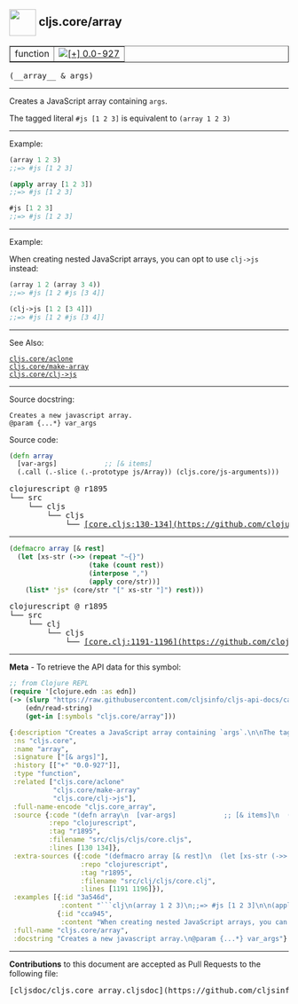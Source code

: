 ## <img width="48px" valign="middle" src="http://i.imgur.com/Hi20huC.png"> cljs.core/array

 <table border="1">
<tr>

<td>function</td>
<td><a href="https://github.com/cljsinfo/cljs-api-docs/tree/0.0-927"><img valign="middle" alt="[+] 0.0-927" src="https://img.shields.io/badge/+-0.0--927-lightgrey.svg"></a> </td>
</tr>
</table>

 <samp>
(__array__ & args)<br>
</samp>

---

Creates a JavaScript array containing `args`.

The tagged literal `#js [1 2 3]` is equivalent to `(array 1 2 3)`

---

Example:

```clj
(array 1 2 3)
;;=> #js [1 2 3]

(apply array [1 2 3])
;;=> #js [1 2 3]

#js [1 2 3]
;;=> #js [1 2 3]
```

---
Example:

When creating nested JavaScript arrays, you can opt to use `clj->js` instead:

```clj
(array 1 2 (array 3 4))
;;=> #js [1 2 #js [3 4]]

(clj->js [1 2 [3 4]])
;;=> #js [1 2 #js [3 4]]
```

---

See Also:

[`cljs.core/aclone`](cljs.core_aclone.md)<br>
[`cljs.core/make-array`](cljs.core_make-array.md)<br>
[`cljs.core/clj->js`](cljs.core_clj-GTjs.md)<br>

---

Source docstring:

```
Creates a new javascript array.
@param {...*} var_args
```

Source code:

```clj
(defn array
  [var-args]            ;; [& items]
  (.call (.-slice (.-prototype js/Array)) (cljs.core/js-arguments)))
```

 <pre>
clojurescript @ r1895
└── src
    └── cljs
        └── cljs
            └── <ins>[core.cljs:130-134](https://github.com/clojure/clojurescript/blob/r1895/src/cljs/cljs/core.cljs#L130-L134)</ins>
</pre>


---

```clj
(defmacro array [& rest]
  (let [xs-str (->> (repeat "~{}")
                    (take (count rest))
                    (interpose ",")
                    (apply core/str))]
    (list* 'js* (core/str "[" xs-str "]") rest)))
```

 <pre>
clojurescript @ r1895
└── src
    └── clj
        └── cljs
            └── <ins>[core.clj:1191-1196](https://github.com/clojure/clojurescript/blob/r1895/src/clj/cljs/core.clj#L1191-L1196)</ins>
</pre>

---

__Meta__ - To retrieve the API data for this symbol:

```clj
;; from Clojure REPL
(require '[clojure.edn :as edn])
(-> (slurp "https://raw.githubusercontent.com/cljsinfo/cljs-api-docs/catalog/cljs-api.edn")
    (edn/read-string)
    (get-in [:symbols "cljs.core/array"]))
```

```clj
{:description "Creates a JavaScript array containing `args`.\n\nThe tagged literal `#js [1 2 3]` is equivalent to `(array 1 2 3)`",
 :ns "cljs.core",
 :name "array",
 :signature ["[& args]"],
 :history [["+" "0.0-927"]],
 :type "function",
 :related ["cljs.core/aclone"
           "cljs.core/make-array"
           "cljs.core/clj->js"],
 :full-name-encode "cljs.core_array",
 :source {:code "(defn array\n  [var-args]            ;; [& items]\n  (.call (.-slice (.-prototype js/Array)) (cljs.core/js-arguments)))",
          :repo "clojurescript",
          :tag "r1895",
          :filename "src/cljs/cljs/core.cljs",
          :lines [130 134]},
 :extra-sources ({:code "(defmacro array [& rest]\n  (let [xs-str (->> (repeat \"~{}\")\n                    (take (count rest))\n                    (interpose \",\")\n                    (apply core/str))]\n    (list* 'js* (core/str \"[\" xs-str \"]\") rest)))",
                  :repo "clojurescript",
                  :tag "r1895",
                  :filename "src/clj/cljs/core.clj",
                  :lines [1191 1196]}),
 :examples [{:id "3a546d",
             :content "```clj\n(array 1 2 3)\n;;=> #js [1 2 3]\n\n(apply array [1 2 3])\n;;=> #js [1 2 3]\n\n#js [1 2 3]\n;;=> #js [1 2 3]\n```"}
            {:id "cca945",
             :content "When creating nested JavaScript arrays, you can opt to use `clj->js` instead:\n\n```clj\n(array 1 2 (array 3 4))\n;;=> #js [1 2 #js [3 4]]\n\n(clj->js [1 2 [3 4]])\n;;=> #js [1 2 #js [3 4]]\n```"}],
 :full-name "cljs.core/array",
 :docstring "Creates a new javascript array.\n@param {...*} var_args"}

```

---

__Contributions__ to this document are accepted as Pull Requests to the following file:

 <pre>
[cljsdoc/cljs.core_array.cljsdoc](https://github.com/cljsinfo/cljs-api-docs/blob/master/cljsdoc/cljs.core_array.cljsdoc)
</pre>

